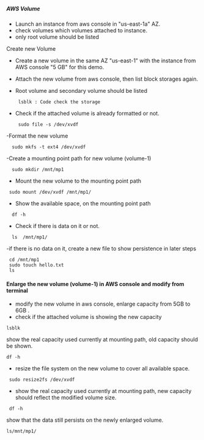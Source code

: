 ##### AWS Volume

- Launch an instance from aws console in "us-east-1a" AZ.
- check volumes which volumes attached to instance. 
- only root volume should be listed

Create new Volume 

- Create a new volume in the same AZ "us-east-1" with the instance from AWS console "5 GB" for this demo.

- Attach the new volume from aws console, then list block storages again.

- Root volume and secondary volume should be listed
  ```
   lsblk : Code check the storage

  ```
- Check if the attached volume is already formatted or not.
  ```
   sudo file -s /dev/xvdf
  ```
-Format the new volume
```
  sudo mkfs -t ext4 /dev/xvdf
```
-Create a mounting point path for new volume (volume-1)
```
  sudo mkdir /mnt/mp1
```
- Mount the new volume to the mounting point path
 ```  
  sudo mount /dev/xvdf /mnt/mp1/
```
- Show the available space, on the mounting point path
 ``` 
   df -h
```
- Check if there is data on it or not.
```
  ls  /mnt/mp1/
```
-if there is no data on it, create a new file to show persistence in later steps
 ```
  cd /mnt/mp1
  sudo touch hello.txt
  ls
```
#### Enlarge the new volume (volume-1) in AWS console and modify from terminal
- modify the new volume in aws console, enlarge capacity from 5GB to 6GB .
- check if the attached volume is showing the new capacity
```
lsblk
```
 show the real capacity used currently at mounting path, old capacity should be shown.
 ```
 df -h
```
- resize the file system on the new volume to cover all available space.
```
 sudo resize2fs /dev/xvdf
```
- show the real capacity used currently at mounting path, new capacity should reflect the modified volume size.
``` 
 df -h
```
 show that the data still persists on the newly enlarged volume.
 ```
 ls/mnt/mp1/
```